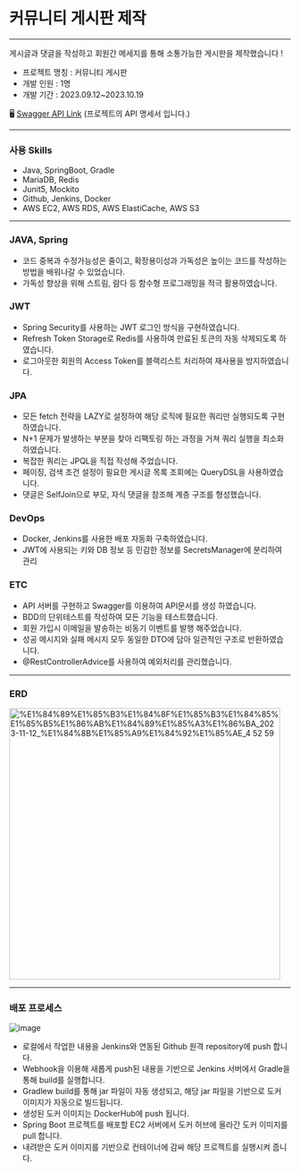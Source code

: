 # 커뮤니티 게시판 제작

---

게시글과 댓글을 작성하고 회원간 메세지를 통해 소통가능한 게시판을 제작했습니다 !

- 프로젝트 명칭 : 커뮤니티 게시판
- 개발 인원 : 1명
- 개발 기간 : 2023.09.12~2023.10.19

🖥 [Swagger API Link](http://54.180.15.95:8080/swagger-ui/index.html#/) (프로젝트의 API 명세서 입니다.)

---

### 사용 Skills

- Java, SpringBoot, Gradle
- MariaDB, Redis
- Junit5, Mockito
- Github, Jenkins, Docker
- AWS EC2, AWS RDS, AWS ElastiCache, AWS S3

---

### JAVA, Spring

- 코드 중복과 수정가능성은 줄이고, 확장용이성과 가독성은 높이는 코드를 작성하는 방법을 배워나갈 수 있었습니다.
- 가독성 향상을 위해 스트림, 람다 등 함수형 프로그래밍을 적극 활용하였습니다.

### JWT

- Spring Security를 사용하는 JWT 로그인 방식을 구현하였습니다.
- Refresh Token Storage로 Redis를 사용하여 만료된 토큰의 자동 삭제되도록 하였습니다.
- 로그아웃한 회원의 Access Token를 블랙리스트 처리하여 재사용을 방지하였습니다.

### JPA

- 모든 fetch 전략을 LAZY로 설정하여 해당 로직에 필요한 쿼리만 실행되도록 구현하였습니다.
- N+1 문제가 발생하는 부분을 찾아 리팩토링 하는 과정을 거쳐 쿼리 실행을 최소화 하였습니다.
- 복잡한 쿼리는 JPQL을 직접 작성해 주었습니다.
- 페이징, 검색 조건 설정이 필요한 게시글 목록 조회에는 QueryDSL을 사용하였습니다.
- 댓글은 SelfJoin으로 부모, 자식 댓글을 참조해 계층 구조를 형성했습니다.

### DevOps

- Docker, Jenkins를 사용한 배포 자동화 구축하였습니다.
- JWT에 사용되는 키와 DB 정보 등 민감한 정보를 SecretsManager에 분리하여 관리

### ETC

- API 서버를 구현하고 Swagger를 이용하여 API문서를 생성 하였습니다.
- BDD의 단위테스트를 작성하여 모든 기능을 테스트했습니다.
- 회원 가입시 이메일을 발송하는 비동기 이벤트를 발행 해주었습니다.
- 성공 메시지와 실패 메시지 모두 동일한 DTO에 담아 일관적인 구조로 반환하였습니다.
- @RestControllerAdvice를 사용하여 예외처리를 관리했습니다.

---

### ERD

<img width="485" alt="%E1%84%89%E1%85%B3%E1%84%8F%E1%85%B3%E1%84%85%E1%85%B5%E1%86%AB%E1%84%89%E1%85%A3%E1%86%BA_2023-11-12_%E1%84%8B%E1%85%A9%E1%84%92%E1%85%AE_4 52 59" src="https://github.com/hankyu0301/spring_board/assets/77604789/9c0bf176-1141-4028-9940-a40a029dcc76">

---

### 배포 프로세스

![image](https://github.com/hankyu0301/spring_board/assets/77604789/999c40fa-b445-470e-8fb2-9b1bcb58a568)

- 로컬에서 작업한 내용을 Jenkins와 연동된 Github 원격 repository에 push 합니다.
- Webhook을 이용해 새롭게 push된 내용을 기반으로 Jenkins 서버에서 Gradle을 통해 build를 실행합니다.
- Gradlew build를 통해 jar 파일이 자동 생성되고, 해당 jar 파일을 기반으로 도커 이미지가 자동으로 빌드됩니다.
- 생성된 도커 이미지는 DockerHub에 push 됩니다.
- Spring Boot 프로젝트를 배포할 EC2 서버에서 도커 허브에 올라간 도커 이미지를 pull 합니다.
- 내려받은 도커 이미지를 기반으로 컨테이너에 감싸 해당 프로젝트를 실행시켜 줍니다.
